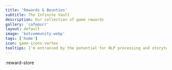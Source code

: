 ```yaml
---
title: 'Rewards & Bounties'
subtitle: The Infinite Vault
description: Our collection of game rewards
gallery: 'cafepurr'
layout: default
image: 'botcommunity.webp'
tags: ['home']
icon: game-icons:vortex
tooltips: I'm entranced by the potential for NLP processing and storytelling. This is ultimately inspired by the storytelling game Cliffhanger, where we take turns telling a narrative while trying to create a challenging scenario for the person to narrate away from. In Weirdlandia, since anything can happen, and there is no game over, only rewards for interactions, then each item becomes a game of cliffhanger for the NLP. If the player want to start the game with a button that destroys the world, then let's give it to them, and let the processor figure out how to solve the problem.
---
```


:reward-store
